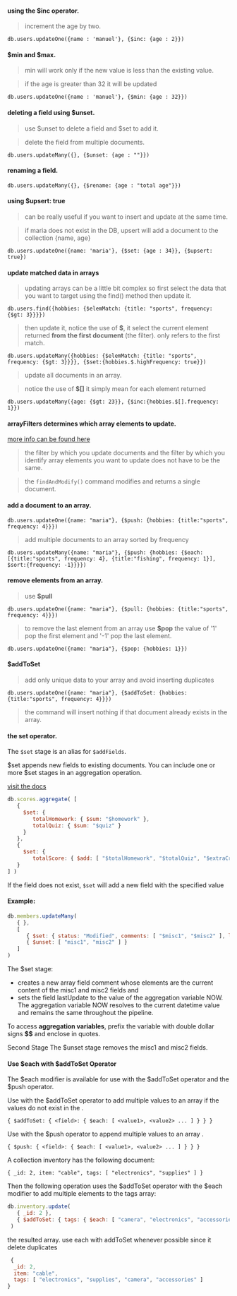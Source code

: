 #### using the \$inc operator.

> increment the age by two.

`db.users.updateOne({name : 'manuel'}, {$inc: {age : 2}})`

#### $min and $max.

> min will work only if the new value is less than the existing value.

> if the age is greater than 32 it will be updated

`db.users.updateOne({name : 'manuel'}, {$min: {age : 32}})`

#### deleting a field using \$unset.

> use $unset to delete a field and $set to add it.

> delete the field from multiple documents.

`db.users.updateMany({}, {$unset: {age : ""}})`

#### renaming a field.

`db.users.updateMany({}, {$rename: {age : "total age"}})`

#### using \$upsert: true

> can be really useful if you want to insert and update at the same time.

> if maria does not exist in the DB, upsert will add a document to the collection {name, age}

`db.users.updateOne({name: 'maria'}, {$set: {age : 34}}, {$upsert: true})`

#### update matched data in arrays

> updating arrays can be a little bit complex so first select the data that you want to target using the find() method then
> update it.

`db.users.find({hobbies: {$elemMatch: {title: "sports", frequency: {$gt: 3}}}})`

> then update it, notice the use of **\$**, it select the current element returned **from** **the first document** (the filter). only refers to the first match.

`db.users.updateMany({hobbies: {$elemMatch: {title: "sports", frequency: {$gt: 3}}}}, {$set:{hobbies.$.highFrequency: true}})`

> update all documents in an array.

> notice the use of **\$[]**
> it simply mean for each element returned

`db.users.updateMany({age: {$gt: 23}}, {$inc:{hobbies.$[].frequency: 1}})`

#### **arrayFilters** determines which array elements to update.

[more info can be found here](https://docs.mongodb.com/manual/reference/method/db.collection.updateMany/#examples)

> the filter by which you update documents and the filter by which you identify array elements you want to update does not have to be the same.

> the `findAndModify()` command modifies and returns a single document.

#### add a document to an array.

`db.users.updateOne({name: "maria"}, {$push: {hobbies: {title:"sports", frequency: 4}}})`

> add multiple documents to an array sorted by frequency

`db.users.updateMany({name: "maria"}, {$push: {hobbies: {$each: [{title:"sports", frequency: 4}, {title:"fishing", frequency: 1}], $sort:{frequency: -1}}}})`

#### remove elements from an array.

> use **\$pull**

`db.users.updateOne({name: "maria"}, {$pull: {hobbies: {title:"sports", frequency: 4}}})`

> to remove the last element from an array use **\$pop**
> the value of '1' pop the first element and '-1' pop the last element.

`db.users.updateOne({name: "maria"}, {$pop: {hobbies: 1}})`

#### \$addToSet

> add only unique data to your array and avoid inserting duplicates

`db.users.updateOne({name: "maria"}, {$addToSet: {hobbies: {title:"sports", frequency: 4}}})`

> the command will insert nothing if that document already exists in the array.

#### the set operator.

The `$set` stage is an alias for `$addFields`.

$set appends new fields to existing documents. You can include one or more $set stages in an aggregation operation.

[visit the docs](https://docs.mongodb.com/manual/reference/operator/aggregation/set/#pipe._S_set)

```js
db.scores.aggregate( [
   {
     $set: {
        totalHomework: { $sum: "$homework" },
        totalQuiz: { $sum: "$quiz" }
     }
   },
   {
     $set: {
        totalScore: { $add: [ "$totalHomework", "$totalQuiz", "$extraCredit" ] } }
   }
] )
```

If the field does not exist, `$set` will add a new field with the specified value

#### Example:

```js
db.members.updateMany(
   { },
   [
      { $set: { status: "Modified", comments: [ "$misc1", "$misc2" ], lastUpdate: "$$NOW" } },
      { $unset: [ "misc1", "misc2" ] }
   ]
)
```
The $set stage:

* creates a new array field comment whose elements are the current content of the misc1 and misc2 fields and
* sets the field lastUpdate to the value of the aggregation variable NOW. The aggregation variable NOW resolves to the current datetime value and remains the same throughout the pipeline.

To access **aggregation variables**, prefix the variable with double dollar signs **$$** and enclose in quotes.

Second Stage
The $unset stage removes the misc1 and misc2 fields.

#### Use $each with $addToSet Operator

The $each modifier is available for use with the $addToSet operator and the $push operator.

Use with the $addToSet operator to add multiple values to an array <field> if the values do not exist in the <field>.

`{ $addToSet: { <field>: { $each: [ <value1>, <value2> ... ] } } }`

Use with the $push operator to append multiple values to an array <field>.

`{ $push: { <field>: { $each: [ <value1>, <value2> ... ] } } }`

A collection inventory has the following document:

`{ _id: 2, item: "cable", tags: [ "electronics", "supplies" ] }`

Then the following operation uses the $addToSet operator with the $each modifier to add multiple elements to the tags array:

```js
db.inventory.update(
   { _id: 2 },
   { $addToSet: { tags: { $each: [ "camera", "electronics", "accessories" ] } } }
 )
 ```

the resulted array. use each with addToSet whenever possible since it delete duplicates

```js
 {
  _id: 2,
  item: "cable",
  tags: [ "electronics", "supplies", "camera", "accessories" ]
}
```